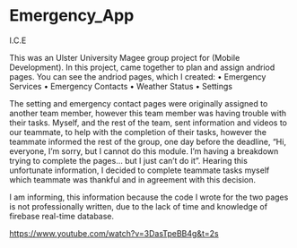 # Emergency_App
I.C.E

This was an Ulster University Magee group project for (Mobile Development). In this project, came together to plan and assign andriod pages. You can see the andriod pages, which I created:
• Emergency Services 
• Emergency Contacts 
• Weather Status 
• Settings

The setting and emergency contact pages were originally assigned to another team member, however this team member was having trouble with their tasks. Myself, and the rest of the team, sent information and videos to our teammate, to help with the completion of their tasks, however the teammate informed the rest of the group, one day before the deadline, “Hi, everyone, I’m sorry, but I cannot do this module. I’m having a breakdown trying to complete the pages… but I just can’t do it”. Hearing this unfortunate information, I decided to complete teammate tasks myself which teammate was thankful and in agreement with this decision.

I am informing, this information because the code I wrote for the two pages is not professionally written, due to the lack of time and knowledge of firebase real-time database. 

https://www.youtube.com/watch?v=3DasTpeBB4g&t=2s
